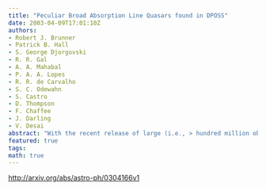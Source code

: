 ```yaml
---
title: "Peculiar Broad Absorption Line Quasars found in DPOSS"
date: 2003-04-09T17:01:10Z
authors:
- Robert J. Brunner
- Patrick B. Hall
- S. George Djorgovski
- R. R. Gal
- A. A. Mahabal
- P. A. A. Lopes
- R. R. de Carvalho
- S. C. Odewahn
- S. Castro
- D. Thompson
- F. Chaffee
- J. Darling
- V. Desai
abstract: "With the recent release of large (i.e., > hundred million objects), well-calibrated photometric surveys, such as DPOSS, 2MASS, and SDSS, spectroscopic identification of important targets is no longer a simple issue. In order to enhance the returns from a spectroscopic survey, candidate sources are often preferentially selected to be of interest, such as brown dwarfs or high redshift quasars. This approach, while useful for targeted projects, risks missing new or unusual species. We have, as a result, taken the alternative path of spectroscopically identifying interesting sources with the sole criterion being that they are in low density areas of the g - r and r - i color-space defined by the DPOSS survey. In this paper, we present three peculiar broad absorption line quasars that were discovered during this spectroscopic survey, demonstrating the efficacy of this approach. PSS J0052+2405 is an Iron LoBAL quasar at a redshift z = 2.4512 with very broad absorption from many species. PSS J0141+3334 is a reddened LoBAL quasar at z = 3.005 with no obvious emission lines. PSS J1537+1227 is a Iron LoBAL at a redshift of z = 1.212 with strong narrow Mgii and Feii emission. Follow-up high resolution spectroscopy of these three quasars promises to improve our understanding of BAL quasars. The sensitivity of particular parameter spaces, in this case a two-color space, to the redshift of these three sources is dramatic, raising questions about traditional techniques of defining quasar populations for statistical analysis."
featured: true
tags:
math: true
---
```

http://arxiv.org/abs/astro-ph/0304166v1
